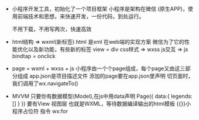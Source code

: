 - 小程序开发工具，初始化了一个项目框架 
  小程序是架构在微信  (原生APP)，使用前端技术和思想，来快速开发，一份代码，到处运行。

  不用下载，不用写两次，快速高效

- html结构 => wxml(新标签)
  html 是xml 在web端的实现方案
  微信为了它的性能优化以及新功能，有些新的标签 view = div
  css样式 => wxss
  js交互 => js  bindtap = onclick

- page = wxml + wxss + js
  小程序由一个个page组成，每个page又由这三部分组成
  app.json是项目描述文件  添加的page要在app.json里声明
  切页面时，我们调用了wx.navigateTo()

- MVVM
  只要你有数据模型(Model),在js中用data声明
  Page({
    data:{
      legends:[]
    }
  })
  要有View 视图层 也就是WXML，等待数据编译输出的html模板 {{}}小程序占位符
  指令 wx:for 
